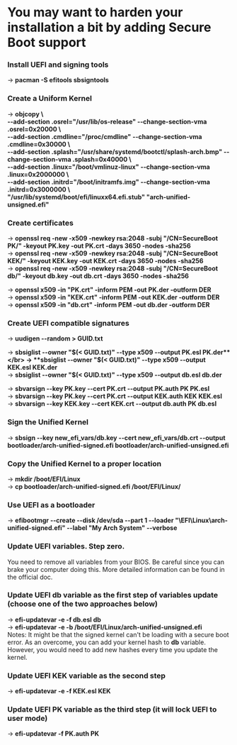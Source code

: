 # You may want to harden your installation a bit by adding Secure Boot support

### Install UEFI and signing tools
-> **pacman -S efitools sbsigntools**

### Create a Uniform Kernel
-> **objcopy \\</br>
    --add-section .osrel="/usr/lib/os-release" --change-section-vma .osrel=0x20000 \\</br>
    --add-section .cmdline="/proc/cmdline" --change-section-vma .cmdline=0x30000 \\</br>
    --add-section .splash="/usr/share/systemd/bootctl/splash-arch.bmp" --change-section-vma .splash=0x40000 \\</br>
    --add-section .linux="/boot/vmlinuz-linux" --change-section-vma .linux=0x2000000 \\</br>
    --add-section .initrd="/boot/initramfs.img" --change-section-vma .initrd=0x3000000 \\</br>
    "/usr/lib/systemd/boot/efi/linuxx64.efi.stub" "arch-unified-unsigned.efi"**

### Create certificates
-> **openssl req -new -x509 -newkey rsa:2048 -subj "/CN=SecureBoot PK/" -keyout PK.key -out PK.crt -days 3650 -nodes -sha256**</br>
-> **openssl req -new -x509 -newkey rsa:2048 -subj "/CN=SecureBoot KEK/" -keyout KEK.key -out KEK.crt -days 3650 -nodes -sha256**</br>
-> **openssl req -new -x509 -newkey rsa:2048 -subj "/CN=SecureBoot db/" -keyout db.key -out db.crt -days 3650 -nodes -sha256**</br>

-> **openssl x509 -in "PK.crt" -inform PEM -out PK.der -outform DER**</br>
-> **openssl x509 -in "KEK.crt" -inform PEM -out KEK.der -outform DER**</br>
-> **openssl x509 -in "db.crt" -inform PEM -out db.der -outform DER**</br>

### Create UEFI compatible signatures
-> **uudigen --random > GUID.txt**</br>

-> **sbsiglist --owner "$(< GUID.txt)" --type x509 --output PK.esl PK.der**</br>
-> **sbsiglist --owner "$(< GUID.txt)" --type x509 --output KEK.esl KEK.der**</br>
-> **sbsiglist --owner "$(< GUID.txt)" --type x509 --output db.esl db.der**</br>

-> **sbvarsign --key PK.key --cert PK.crt --output PK.auth PK PK.esl**</br>
-> **sbvarsign --key PK.key --cert PK.crt --output KEK.auth KEK KEK.esl**</br>
-> **sbvarsign --key KEK.key --cert KEK.crt --output db.auth PK db.esl**</br>

### Sign the Unified Kernel
-> **sbsign --key new_efi_vars/db.key --cert new_efi_vars/db.crt --output bootloader/arch-unified-signed.efi bootloader/arch-unified-unsigned.efi**</br>

### Copy the Unified Kernel to a proper location
-> **mkdir /boot/EFI/Linux**</br>
-> **cp bootloader/arch-unified-signed.efi /boot/EFI/Linux/**</br>

### Use UEFI as a bootloader
-> **efibootmgr --create --disk /dev/sda --part 1 --loader "\EFI\Linux\arch-unified-signed.efi" --label "My Arch System" --verbose**</br>

### Update UEFI variables. Step zero.
You need to remove all variables from your BIOS. Be careful since you can brake your computer doing this. More detailed information can be found in the official doc.

### Update UEFI db variable as the first step of variables update (choose one of the two approaches below)
-> **efi-updatevar -e -f db.esl db**</br>
-> **efi-updatevar -e -b /boot/EFI/Linux/arch-unified-unsigned.efi**</br>
Notes: It might be that the signed kernel can't be loading with a secure boot error. As an overcome, you can add your kernel hash to **db** variable.
However, you would need to add new hashes every time you update the kernel.

### Update UEFI KEK variable as the second step
-> **efi-updatevar -e -f KEK.esl KEK**</br>

### Update UEFI PK variable as the third step (it will lock UEFI to user mode)
-> **efi-updatevar -f PK.auth PK**</br>

